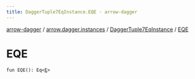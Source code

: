 ```yaml
---
title: DaggerTuple7EqInstance.EQE - arrow-dagger
---
```


[arrow-dagger](../../index.html) / [arrow.dagger.instances](../index.html) / [DaggerTuple7EqInstance](index.html) / [EQE](./-e-q-e.html)

# EQE

`fun EQE(): Eq<`[`E`](index.html#E)`>`